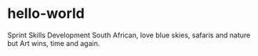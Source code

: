 # hello-world
Sprint Skills Development
South African, love blue skies, safaris and nature but Art wins, time and again. 
